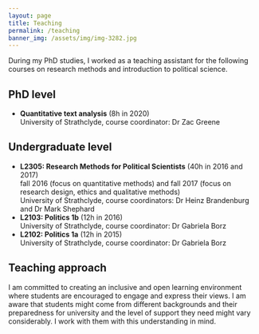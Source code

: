 ```yaml
---
layout: page
title: Teaching
permalink: /teaching
banner_img: /assets/img/img-3282.jpg
---
```

During my PhD studies, I worked as a teaching assistant for the following courses on research methods and introduction to political science.

## PhD level

* **Quantitative text analysis** (8h in 2020)
  <br>University of Strathclyde, course coordinator: Dr Zac Greene<br>

## Undergraduate level

* **L2305: Research Methods for Political Scientists** (40h in 2016 and 2017)
  <br>fall 2016 (focus on quantitative methods) and fall 2017 (focus on research design, ethics and qualitative methods)
  <br>University of Strathclyde, course coordinators: Dr Heinz Brandenburg and Dr Mark Shephard<br>
* **L2103: Politics 1b** (12h in 2016)
  <br>University of Strathclyde, course coordinator: Dr Gabriela Borz<br>
* **L2102: Politics 1a** (12h in 2015)
  <br>University of Strathclyde, course coordinator: Dr Gabriela Borz<br>

## Teaching approach

I am committed to creating an inclusive and open learning environment where students are encouraged to engage and express their views. I am aware that students might come from different backgrounds and their preparedness for university and the level of support they need might vary considerably. I work with them with this understanding in mind.
